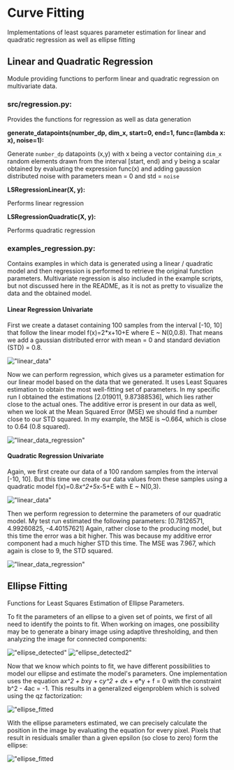 # Curve Fitting

Implementations of least squares parameter estimation for linear and quadratic regression as well as ellipse fitting

## Linear and Quadratic Regression

Module providing functions to perform linear and quadratic regression on multivariate data.

### src/regression.py:

Provides the functions for regression as well as data generation

__generate_datapoints(number_dp, dim_x, start=0, end=1, func=(lambda x: x), noise=1):__

Generate ``number_dp`` datapoints (x,y) with x being a vector containing ``dim_x`` random elements drawn from the interval [start, end) and y being a scalar obtained by evaluating the expression func(x) and adding gaussion distributed noise with parameters mean = 0 and std = ``noise``

__LSRegressionLinear(X, y):__

Performs linear regression

__LSRegressionQuadratic(X, y):__

Performs quadratic regression

### examples_regression.py:

Contains examples in which data is generated using a linear / quadratic model and then regression is performed to retrieve the original function parameters. Multivariate regression is also included in the example scripts, but not discussed here in the README, as it is not as pretty to visualize the data and the obtained model.

#### Linear Regression Univariate

First we create a dataset containing 100 samples from the interval [-10, 10] that follow the linear model f(x)=2*x+10+E where E ~ N(0,0.8). That means we add a gaussian distributed error with mean = 0 and standard deviation (STD) = 0.8.

!["linear_data"](images/data_linear.png)

Now we can perform regression, which gives us a parameter estimation for our linear model based on the data that we generated. It uses Least Squares estimation to obtain the most well-fitting set of parameters. In my specific run I obtained the estimations [2.019011, 9.87388536], which lies rather close to the actual ones. The additive error is present in our data as well, when we look at the Mean Squared Error (MSE) we should find a number close to our STD squared. In my example, the MSE is ~0.664, which is close to 0.64 (0.8 squared).

!["linear_data_regression"](images/data_regression_linear.png)

#### Quadratic Regression Univariate

Again, we first create our data of a 100 random samples from the interval [-10, 10]. But this time we create our data values from these samples using a quadratic model f(x)=0.8*x^2+5*x-5+E with E ~ N(0,3).

!["linear_data"](images/data_quadratic.png)

Then we perform regression to determine the parameters of our quadratic model. My test run estimated the following parameters: 
[0.78126571, 4.99260825, -4.40157621]
Again, rather close to the producing model, but this time the error was a bit higher. This was because my additive error component had a much higher STD this time. The MSE was 7.967, which again is close to 9, the STD squared.

!["linear_data_regression"](images/data_regression_quadratic.png)

## Ellipse Fitting

Functions for Least Squares Estimation of Ellipse Parameters. 

To fit the parameters of an ellipse to a given set of points, we first of all need to identify the points to fit.
When working on images, one possibility may be to generate a binary image using adaptive thresholding, and then analyzing
the image for connected components:

!["ellipse_detected"](images/ellipse_detected.PNG)
!["ellipse_detected2"](images/ellipse_detected2.PNG)

Now that we know which points to fit, we have different possibilities to model our ellipse and estimate the model's parameters.
One implementation uses the equation a*x^2 + b*xy + c*y^2 + d*x + e*y + f = 0 with the constraint b^2 - 4ac = -1. This results
in a generalized eigenproblem which is solved using the qz factorization:

!["ellipse_fitted](images/points_fitted.PNG)

With the ellipse parameters estimated, we can precisely calculate the position in the image by evaluating the equation for every pixel.
Pixels that result in residuals smaller than a given epsilon (so close to zero) form the ellipse:

!["ellipse_fitted](images/ellipse_fitted_redrawn.PNG)







